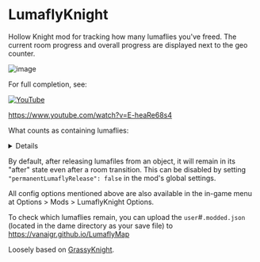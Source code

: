 # LumaflyKnight

Hollow Knight mod for tracking how many lumaflies you've freed. The current room progress and overall progress are displayed next to the geo counter.

![image](https://github.com/user-attachments/assets/0066f7fc-a0e9-40d9-a3bf-371471221768)

For full completion, see:

[![YouTube](https://github.com/user-attachments/assets/4d67781d-aaa2-41f8-b4f7-d94519f67b99)](https://www.youtube.com/watch?v=E-heaRe68s4)

https://www.youtube.com/watch?v=E-heaRe68s4

What counts as containing lumaflies:

<details>

- Poles, lamps, etc.
- Husk miners (including Myla).
- Crystallised husks (if `countZombieBeamMiners` is set).
- Empty Junk Pit chest.
- Watcher Knights chandelier (if `countChandelier` is set).
- The lamp on a breakable wall before Watcher Knights chandelier (if `countChandelier` is set).
- Ascending the Seer (if `countSeerAssension` is set).

Crystallised husks, the Watcher Knights chandelier and wall contain but don't release lumaflies.
By default, the mod counts them and adds lumafly release animations. If you want to disable animations
set `spawnLumaflies` to false. If you don't want to count husks etc., set their flag to false.

</details>

By default, after releasing lumafiles from an object, it will remain in its "after" state even after a room transition.
This can be disabled by setting `"permanentLumaflyRelease": false` in the mod's global settings.

All config options mentioned above are also available in the in-game menu at Options > Mods > LumaflyKnight Options.

To check which lumaflies remain, you can upload the `user`#`.modded.json` (located in the dame directory as your save file) to https://vanaigr.github.io/LumaflyMap

Loosely based on [GrassyKnight](https://github.com/itsjohncs/GrassyKnight).

